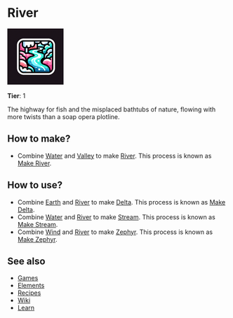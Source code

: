 # River

![](../images/item.river.png)

**Tier**: 1

The highway for fish and the misplaced bathtubs of nature, flowing with more twists than a soap opera plotline.

## How to make?

* Combine [Water](/wiki/elements/water) and [Valley](/wiki/elements/valley) to make [River](/wiki/elements/river). This process is known as [Make River](/wiki/recipes/make-river).

## How to use?

* Combine [Earth](/wiki/elements/earth) and [River](/wiki/elements/river) to make [Delta](/wiki/elements/delta). This process is known as [Make Delta](/wiki/recipes/make-delta).
* Combine [Water](/wiki/elements/water) and [River](/wiki/elements/river) to make [Stream](/wiki/elements/stream). This process is known as [Make Stream](/wiki/recipes/make-stream).
* Combine [Wind](/wiki/elements/wind) and [River](/wiki/elements/river) to make [Zephyr](/wiki/elements/zephyr). This process is known as [Make Zephyr](/wiki/recipes/make-zephyr).

## See also

* [Games](/wiki/games)
* [Elements](/wiki/elements)
* [Recipes](/wiki/recipes)
* [Wiki](/wiki/index)
* [Learn](/learn/index)